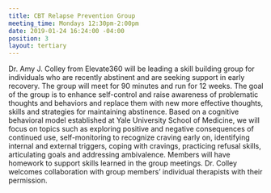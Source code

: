 ```yaml
---
title: CBT Relapse Prevention Group
meeting_time: Mondays 12:30pm-2:00pm  
date: 2019-01-24 16:24:00 -04:00
position: 3
layout: tertiary
---
```


Dr. Amy J. Colley from Elevate360 will be leading a skill building group for individuals who are recently abstinent and are seeking support in early recovery. The group will meet for 90 minutes and run for 12 weeks. The goal of the group is to enhance self-control and raise awareness of problematic thoughts and behaviors and replace them with new more effective thoughts, skills and strategies for maintaining abstinence. Based on a cognitive behavioral model established at Yale University School of Medicine, we will focus on topics such as exploring positive and negative consequences of continued use, self-monitoring to recognize craving early on, identifying internal and external triggers, coping with cravings, practicing refusal skills, articulating goals and addressing ambivalence.  Members will have homework to support skills learned in the group meetings. Dr. Colley welcomes collaboration with group members’ individual therapists with their permission.
